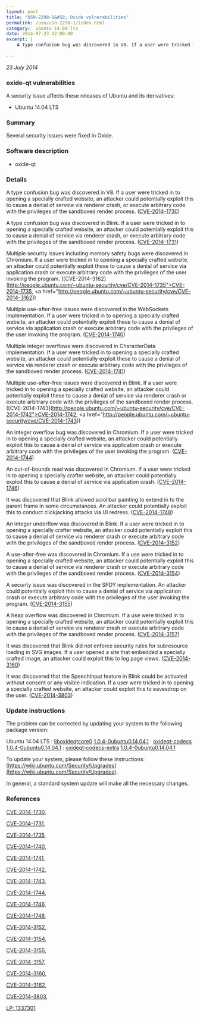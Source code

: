 ```yaml
---
layout: post
title: "USN-2298-1&#58; Oxide vulnerabilities"
permalink: /usn/usn-2298-1/index.html
category:  ubuntu-14.04-lts
date: 2014-07-23 12:00:00
excerpt: |
    A type confusion bug was discovered in V8. If a user were tricked in to opening a specially crafted website, an attacker could potentially exploit this to cause a denial of service via renderer crash, or execute arbitrary code with the privileges of the sandboxed render process. ([CVE-2014-1730](http://people.ubuntu.com/~ubuntu-security/cve/CVE-2014-1730))
    
--- 
```

 
 

*23 July 2014*

### oxide-qt vulnerabilities

A security issue affects these releases of Ubuntu and its derivatives:

* Ubuntu 14.04 LTS

### Summary

Several security issues were fixed in Oxide. 

### Software description

* oxide-qt 

### Details

A type confusion bug was discovered in V8. If a user were tricked in to opening a specially crafted website, an attacker could potentially exploit this to cause a denial of service via renderer crash, or execute arbitrary code with the privileges of the sandboxed render process. ([CVE-2014-1730](http://people.ubuntu.com/~ubuntu-security/cve/CVE-2014-1730))

A type confusion bug was discovered in Blink. If a user were tricked in to opening a specially crafted website, an attacker could potentially exploit this to cause a denial of service via renderer crash, or execute arbitrary code with the privileges of the sandboxed render process. ([CVE-2014-1731](http://people.ubuntu.com/~ubuntu-security/cve/CVE-2014-1731))

Multiple security issues including memory safety bugs were discovered in Chromium. If a user were tricked in to opening a specially crafted website, an attacker could potentially exploit these to cause a denial of service via application crash or execute arbitrary code with the privileges of the user invoking the program. ([CVE-2014-3162](http://people.ubuntu.com/~ubuntu-security/cve/CVE-2014-1735">CVE-2014-1735</a>, <a href="http://people.ubuntu.com/~ubuntu-security/cve/CVE-2014-3162))

Multiple use-after-free issues were discovered in the WebSockets implementation. If a user were tricked in to opening a specially crafted website, an attacker could potentially exploit these to cause a denial of service via application crash or execute arbitrary code with the privileges of the user invoking the program. ([CVE-2014-1740](http://people.ubuntu.com/~ubuntu-security/cve/CVE-2014-1740))

Multiple integer overflows were discovered in CharacterData implementation. If a user were tricked in to opening a specially crafted website, an attacker could potentially exploit these to cause a denial of service via renderer crash or execute arbitrary code with the privileges of the sandboxed render process. ([CVE-2014-1741](http://people.ubuntu.com/~ubuntu-security/cve/CVE-2014-1741))

Multiple use-after-free issues were discovered in Blink. If a user were tricked in to opening a specially crafted website, an attacker could potentially exploit these to cause a denial of service via renderer crash or execute arbitrary code with the privileges of the sandboxed render process. ([CVE-2014-1743](http://people.ubuntu.com/~ubuntu-security/cve/CVE-2014-1742">CVE-2014-1742</a>, <a href="http://people.ubuntu.com/~ubuntu-security/cve/CVE-2014-1743))

An integer overflow bug was discovered in Chromium. If a user were tricked in to opening a specially crafted website, an attacker could potentially exploit this to cause a denial of service via application crash or execute arbitrary code with the privileges of the user invoking the program. ([CVE-2014-1744](http://people.ubuntu.com/~ubuntu-security/cve/CVE-2014-1744))

An out-of-bounds read was discovered in Chromium. If a user were tricked in to opening a specially crafter website, an attacker could potentially exploit this to cause a denial of service via application crash. ([CVE-2014-1746](http://people.ubuntu.com/~ubuntu-security/cve/CVE-2014-1746))

It was discovered that Blink allowed scrollbar painting to extend in to the parent frame in some circumstances. An attacker could potentially exploit this to conduct clickjacking attacks via UI redress. ([CVE-2014-1748](http://people.ubuntu.com/~ubuntu-security/cve/CVE-2014-1748))

An integer underflow was discovered in Blink. If a user were tricked in to opening a specially crafter website, an attacker could potentially exploit this to cause a denial of service via renderer crash or execute arbitrary code with the privileges of the sandboxed render process. ([CVE-2014-3152](http://people.ubuntu.com/~ubuntu-security/cve/CVE-2014-3152))

A use-after-free was discovered in Chromium. If a use were tricked in to opening a specially crafted website, an attacker could potentially exploit this to cause a denial of service via renderer crash or execute arbitrary code with the privileges of the sandboxed render process. ([CVE-2014-3154](http://people.ubuntu.com/~ubuntu-security/cve/CVE-2014-3154))

A security issue was discovered in the SPDY implementation. An attacker could potentially exploit this to cause a denial of service via application crash or execute arbitrary code with the privileges of the user invoking the program. ([CVE-2014-3155](http://people.ubuntu.com/~ubuntu-security/cve/CVE-2014-3155))

A heap overflow was discovered in Chromium. If a use were tricked in to opening a specially crafted website, an attacker could potentially exploit this to cause a denial of service via renderer crash or execute arbitrary code with the privileges of the sandboxed render process. ([CVE-2014-3157](http://people.ubuntu.com/~ubuntu-security/cve/CVE-2014-3157))

It was discovered that Blink did not enforce security rules for subresource loading in SVG images. If a user opened a site that embedded a specially crafted image, an attacker could exploit this to log page views. ([CVE-2014-3160](http://people.ubuntu.com/~ubuntu-security/cve/CVE-2014-3160))

It was discovered that the SpeechInput feature in Blink could be activated without consent or any visible indication. If a user were tricked in to opening a specially crafted website, an attacker could exploit this to eavesdrop on the user. ([CVE-2014-3803](http://people.ubuntu.com/~ubuntu-security/cve/CVE-2014-3803)) 

### Update instructions

The problem can be corrected by updating your system to the following package version:

Ubuntu 14.04 LTS
 : [liboxideqtcore0](https://launchpad.net/ubuntu/+source/oxide-qt) <span> [1.0.4-0ubuntu0.14.04.1](https://launchpad.net/ubuntu/+source/oxide-qt/1.0.4-0ubuntu0.14.04.1) </span> 
 : [oxideqt-codecs](https://launchpad.net/ubuntu/+source/oxide-qt) <span> [1.0.4-0ubuntu0.14.04.1](https://launchpad.net/ubuntu/+source/oxide-qt/1.0.4-0ubuntu0.14.04.1) </span> 
 : [oxideqt-codecs-extra](https://launchpad.net/ubuntu/+source/oxide-qt) <span> [1.0.4-0ubuntu0.14.04.1](https://launchpad.net/ubuntu/+source/oxide-qt/1.0.4-0ubuntu0.14.04.1) </span> 

To update your system, please follow these instructions: [https://wiki.ubuntu.com/Security/Upgrades](https://wiki.ubuntu.com/Security/Upgrades).

In general, a standard system update will make all the necessary changes. 

### References

 
 [CVE-2014-1730](http://people.ubuntu.com/~ubuntu-security/cve/CVE-2014-1730), 

 [CVE-2014-1731](http://people.ubuntu.com/~ubuntu-security/cve/CVE-2014-1731), 

 [CVE-2014-1735](http://people.ubuntu.com/~ubuntu-security/cve/CVE-2014-1735), 

 [CVE-2014-1740](http://people.ubuntu.com/~ubuntu-security/cve/CVE-2014-1740), 

 [CVE-2014-1741](http://people.ubuntu.com/~ubuntu-security/cve/CVE-2014-1741), 

 [CVE-2014-1742](http://people.ubuntu.com/~ubuntu-security/cve/CVE-2014-1742), 

 [CVE-2014-1743](http://people.ubuntu.com/~ubuntu-security/cve/CVE-2014-1743), 

 [CVE-2014-1744](http://people.ubuntu.com/~ubuntu-security/cve/CVE-2014-1744), 

 [CVE-2014-1746](http://people.ubuntu.com/~ubuntu-security/cve/CVE-2014-1746), 

 [CVE-2014-1748](http://people.ubuntu.com/~ubuntu-security/cve/CVE-2014-1748), 

 [CVE-2014-3152](http://people.ubuntu.com/~ubuntu-security/cve/CVE-2014-3152), 

 [CVE-2014-3154](http://people.ubuntu.com/~ubuntu-security/cve/CVE-2014-3154), 

 [CVE-2014-3155](http://people.ubuntu.com/~ubuntu-security/cve/CVE-2014-3155), 

 [CVE-2014-3157](http://people.ubuntu.com/~ubuntu-security/cve/CVE-2014-3157), 

 [CVE-2014-3160](http://people.ubuntu.com/~ubuntu-security/cve/CVE-2014-3160), 

 [CVE-2014-3162](http://people.ubuntu.com/~ubuntu-security/cve/CVE-2014-3162), 

 [CVE-2014-3803](http://people.ubuntu.com/~ubuntu-security/cve/CVE-2014-3803), 

 [LP: 1337301](https://launchpad.net/bugs/1337301)
 

